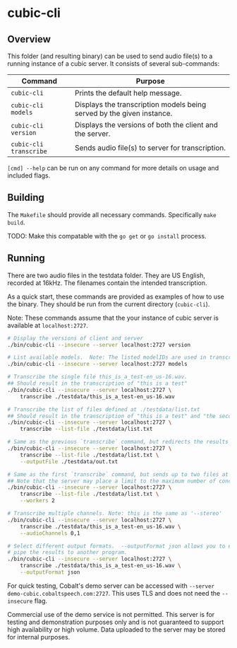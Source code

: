 # cubic-cli

## Overview

This folder (and resulting binary) can be used to send audio file(s) to a running instance of a cubic server.  It consists of several sub-commands:

| Command                | Purpose |
| ---------------------- | ------- |
| `cubic-cli`            | Prints the default help message. |
| `cubic-cli models`     | Displays the transcription models being served by the given instance. |
| `cubic-cli version`    | Displays the versions of both the client and the server. |
| `cubic-cli transcribe` | Sends audio file(s) to server for transcription. |

`[cmd] --help` can be run on any command for more details on usage and included flags.

## Building

The `Makefile` should provide all necessary commands.
Specifically `make build`.

TODO: Make this compatable with the `go get` or `go install` process.

## Running

There are two audio files in the testdata folder.
They are US English, recorded at 16kHz.
The filenames contain the intended transcription.

As a quick start, these commands are provided as examples of how to use the
binary.  They should be run from the current directory (`cubic-cli`).

Note: These commands assume that the your instance of cubic server is available
at `localhost:2727`.

```sh
# Display the versions of client and server
./bin/cubic-cli --insecure --server localhost:2727 version

# List available models.  Note: The listed modelIDs are used in transcription methods
./bin/cubic-cli --insecure --server localhost:2727 models

# Transcribe the single file this_is_a_test-en_us-16.wav.
## Should result in the transcription of "this is a test"
./bin/cubic-cli --insecure --server localhost:2727 \
    transcribe ./testdata/this_is_a_test-en_us-16.wav

# Transcribe the list of files defined at ./testdata/list.txt
## Should result in the transcription of "this is a test" and "the second test" printed to stdout
./bin/cubic-cli --insecure --server localhost:2727 \
    transcribe --list-file ./testdata/list.txt

# Same as the previous `transcribe` command, but redirects the results to the --outputFile.
./bin/cubic-cli --insecure --server localhost:2727 \
    transcribe --list-file ./testdata/list.txt \
    --outputFile ./testdata/out.txt

# Same as the first `transcribe` command, but sends up to two files at a time.
## Note that the server may place a limit to the maximum number of concurrent requests processed.
./bin/cubic-cli --insecure --server localhost:2727 \
    transcribe --list-file ./testdata/list.txt \
    --workers 2

# Transcribe multiple channels. Note: this is the same as '--stereo'
./bin/cubic-cli --insecure --server localhost:2727 \
    transcribe ./testdata/this_is_a_test-en_us-16.wav \
    --audioChannels 0,1

# Select different output formats.  --outputFormat json allows you to easily 
# pipe the results to another program.
./bin/cubic-cli --insecure --server localhost:2727 \
    transcribe ./testdata/this_is_a_test-en_us-16.wav \
    --outputFormat json
```

For quick testing, Cobalt's demo server can be accessed with `--server
demo-cubic.cobaltspeech.com:2727`. This uses TLS and does not need the
`--insecure` flag.

Commercial use of the demo service is not permitted. This server is for testing
and demonstration purposes only and is not guaranteed to support high
availability or high volume. Data uploaded to the server may be stored for
internal purposes.
